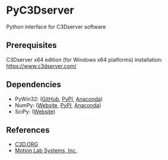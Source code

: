 # PyC3Dserver
Python interface for C3Dserver software

## Prerequisites
C3Dserver x64 edition (for Windows x64 platforms) installation: https://www.c3dserver.com/

## Dependencies
- PyWin32: ([GitHub](https://github.com/mhammond/pywin32), [PyPI](https://pypi.org/project/pywin32/), [Anaconda](https://anaconda.org/anaconda/pywin32))
- NumPy: ([Website](https://numpy.org/), [PyPI](https://pypi.org/project/numpy/), [Anaconda](https://anaconda.org/anaconda/numpy))
- SciPy: ([Website](https://www.scipy.org/))

## References
- [C3D.ORG](https://www.c3d.org/)
- [Motion Lab Systems, Inc.](https://www.motion-labs.com/)
